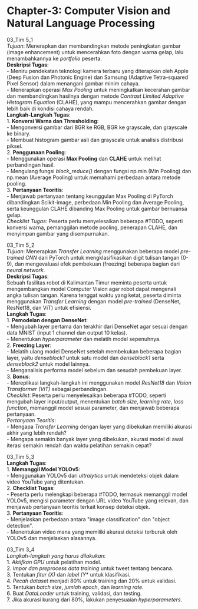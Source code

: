 # Chapter-3: Computer Vision and Natural Language Processing<br>
03_Tim 5_1<br>
    *Tujuan*: Menerapkan dan membandingkan metode peningkatan gambar (image enhancement) untuk mencerahkan foto dengan warna gelap, lalu menambahkannya ke *portfolio* peserta.<br>
        **Deskripsi Tugas**:<br> 
        - Meniru pendekatan teknologi kamera terbaru yang diterapkan oleh Apple (Deep Fusion dan Photonic Engine) dan Samsung (Adaptive Tetra-squared Pixel Sensor) dalam menangani gambar minim cahaya.<br>
        - Menerapkan operasi *Max Pooling* untuk meningkatkan kecerahan gambar dan membandingkan hasilnya dengan metode *Contrast Limited Adaptive Histogram Equation* (CLAHE), yang mampu mencerahkan gambar dengan lebih baik di kondisi cahaya rendah.<br>
        **Langkah-Langkah Tugas**:<br>
        1. **Konversi Warna dan Thresholding**:<br>
        - Mengonversi gambar dari BGR ke RGB, BGR ke grayscale, dan grayscale ke binary.<br>
        - Membuat histogram gambar asli dan grayscale untuk analisis distribusi piksel.<br>
        2. **Penggunaan Pooling**:<br>
        - Menggunakan operasi **Max Pooling** dan **CLAHE** untuk melihat perbandingan hasil.<br>
        - Mengulang fungsi *block_reduce()* dengan fungsi np.min (Min Pooling) dan np.mean (Average Pooling) untuk memahami perbedaan antara metode pooling.<br>
        3. **Pertanyaan Teoritis**:<br>
        - Menjawab pertanyaan tentang keunggulan Max Pooling di PyTorch dibandingkan Scikit-image, perbedaan Min Pooling dan Average Pooling, serta keunggulan CLAHE dibanding Max Pooling untuk gambar bernuansa gelap.<br>
    *Checklist Tugas*: Peserta perlu menyelesaikan beberapa #TODO, seperti konversi warna, pemanggilan metode pooling, penerapan CLAHE, dan menyimpan gambar yang disempurnakan.<br>

03_Tim 5_2<br>
    *Tujuan*: Menerapkan *Transfer Learning* menggunakan beberapa model *pre-trained CNN* dari PyTorch untuk mengklasifikasikan digit tulisan tangan (0-9), dan mengevaluasi efek pembekuan (freezing) beberapa bagian dari *neural network*.<br>
        **Deskripsi Tugas**:<br>
        Sebuah fasilitas robot di Kalimantan Timur meminta peserta untuk mengembangkan model Computer Vision agar robot dapat mengenali angka tulisan tangan. Karena tenggat waktu yang ketat, peserta diminta menggunakan *Transfer Learning* dengan model *pre-trained* (DenseNet, ResNet18, dan ViT) untuk efisiensi.<br>
        **Langkah Tugas**:<br>
        1. **Pemodelan dengan DenseNet**:<br>
        - Mengubah layer pertama dan terakhir dari DenseNet agar sesuai dengan data MNIST (input 1 channel dan output 10 kelas).<br>
        - Menentukan *hyperparameter* dan melatih model sepenuhnya.<br>
        2. **Freezing Layer**:<br>
        - Melatih ulang model DenseNet setelah membekukan beberapa bagian layer, yaitu *denseblock1* untuk satu model dan *denseblock1* serta *denseblock2* untuk model lainnya.<br>
        - Menganalisis performa model sebelum dan sesudah pembekuan layer.<br>
        3. **Bonus**:<br>
        - Mereplikasi langkah-langkah ini menggunakan model *ResNet18* dan *Vision Transformer (ViT)* sebagai perbandingan.<br>
    *Checklist*: Peserta perlu menyelesaikan beberapa #TODO, seperti mengubah layer input/output, menentukan *batch size*, *learning rate*, *loss function*, memanggil model sesuai parameter, dan menjawab beberapa pertanyaan.<br>
    *Pertanyaan Teoritis*:<br>
    - Mengapa *Transfer Learning* dengan layer yang dibekukan memiliki akurasi akhir yang lebih rendah?<br>
    - Mengapa semakin banyak layer yang dibekukan, akurasi model di awal iterasi semakin rendah dan waktu pelatihan semakin cepat?<br>

03_Tim 5_3<br>
        **Langkah Tugas**:<br>
        1. **Memanggil Model YOLOv5**: <br>
      - Menggunakan YOLOv5 dari *ultralytics* untuk mendeteksi objek dalam video YouTube yang ditentukan.<br>
      2. **Checklist Tugas**:<br>
    - Peserta perlu melengkapi beberapa #TODO, termasuk memanggil model YOLOv5, mengisi parameter dengan URL video YouTube yang relevan, dan menjawab pertanyaan teoritis terkait konsep deteksi objek.<br>
        3. **Pertanyaan Teoritis**:<br>
     - Menjelaskan perbedaan antara "image classification" dan "object detection".<br>
    - Menentukan video mana yang memiliki akurasi deteksi terburuk oleh YOLOv5 dan menjelaskan alasannya.<br>

03_Tim 3_4<br>
        *Langkah-langkah yang harus dilakukan*:<br>
        1. *Aktifkan GPU* untuk pelatihan model.<br>
        2. *Impor dan preprocess data training* untuk tweet tentang bencana.<br>
        3. Tentukan *fitur (X)* dan *label (Y** untuk klasifikasi.<br>
        4. *Pecah dataset* menjadi 80% untuk training dan 20% untuk validasi.<br>
        5. Tentukan *batch size*, *jumlah epoch*, dan *learning rate*.<br>
        6. Buat *DataLoader* untuk training, validasi, dan testing.<br>
        7. Jika akurasi kurang dari 80%, lakukan penyesuaian *hyperparameters*.<br>
